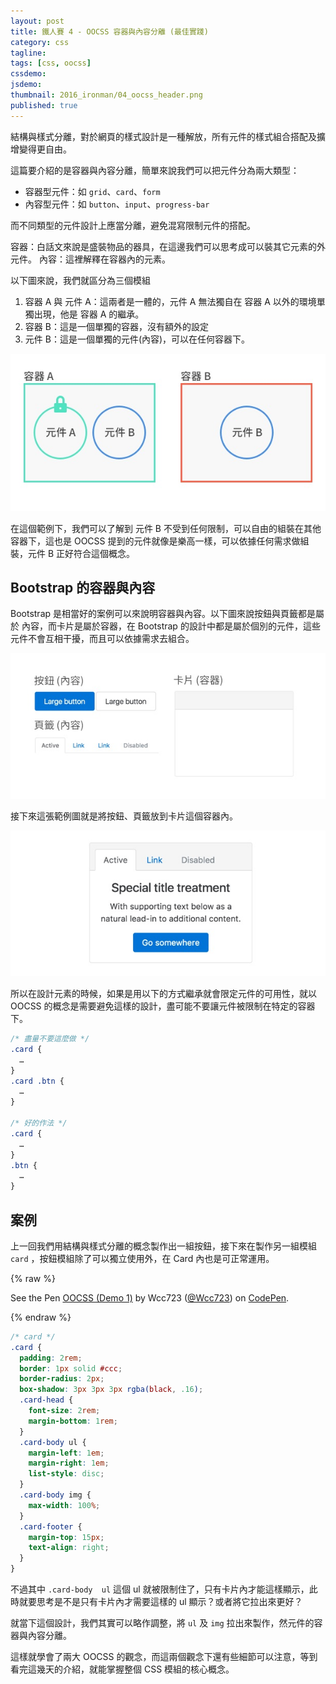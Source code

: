 ```yaml
---
layout: post
title: 鐵人賽 4 - OOCSS 容器與內容分離 (最佳實踐)
category: css
tagline:
tags: [css, oocss]
cssdemo:
jsdemo:
thumbnail: 2016_ironman/04_oocss_header.png
published: true
---
```


結構與樣式分離，對於網頁的樣式設計是一種解放，所有元件的樣式組合搭配及擴增變得更自由。

這篇要介紹的是容器與內容分離，簡單來說我們可以把元件分為兩大類型：

- 容器型元件：如 `grid`、`card`、`form`
- 內容型元件：如 `button`、`input`、`progress-bar`

而不同類型的元件設計上應當分離，避免混寫限制元件的搭配。

<!-- more -->

容器：白話文來說是盛裝物品的器具，在這邊我們可以思考成可以裝其它元素的外元件。
內容：這裡解釋在容器內的元素。

以下圖來說，我們就區分為三個模組
1. 容器 A 與 元件 A：這兩者是一體的，元件 A 無法獨自在 容器 A 以外的環境單獨出現，他是 容器 A 的繼承。
2. 容器 B：這是一個單獨的容器，沒有額外的設定
3. 元件 B：這是一個單獨的元件(內容)，可以在任何容器下。

![](/images/2016_ironman/04_oocss_01.jpg)

在這個範例下，我們可以了解到 元件 B 不受到任何限制，可以自由的組裝在其他容器下，這也是 OOCSS 提到的元件就像是樂高一樣，可以依據任何需求做組裝，元件 B 正好符合這個概念。

## Bootstrap 的容器與內容

Bootstrap 是相當好的案例可以來說明容器與內容。以下圖來說按鈕與頁籤都是屬於 內容，而卡片是屬於容器，在 Bootstrap 的設計中都是屬於個別的元件，這些元件不會互相干擾，而且可以依據需求去組合。

![](/images/2016_ironman/04_oocss_02.jpg)

接下來這張範例圖就是將按鈕、頁籤放到卡片這個容器內。

![](/images/2016_ironman/04_oocss_03.jpg)

所以在設計元素的時候，如果是用以下的方式繼承就會限定元件的可用性，就以 OOCSS 的概念是需要避免這樣的設計，盡可能不要讓元件被限制在特定的容器下。

```css
/* 盡量不要這麼做 */
.card {
  …
}
.card .btn {
  …
}

/* 好的作法 */
.card {
  …
}
.btn {
  …
}
```

## 案例
上一回我們用結構與樣式分離的概念製作出一組按鈕，接下來在製作另一組模組 `card` ，按鈕模組除了可以獨立使用外，在 Card 內也是可正常運用。

{% raw %}
<p data-height="300" data-theme-id="0" data-slug-hash="EKwQEJ" data-default-tab="css,result" data-user="Wcc723" data-embed-version="2" data-pen-title="OOCSS (Demo 1)" class="codepen">See the Pen <a href="http://codepen.io/Wcc723/pen/EKwQEJ/">OOCSS (Demo 1)</a> by Wcc723 (<a href="http://codepen.io/Wcc723">@Wcc723</a>) on <a href="http://codepen.io">CodePen</a>.</p>
<script async src="https://production-assets.codepen.io/assets/embed/ei.js"></script>
{% endraw %}

```css
/* card */
.card {
  padding: 2rem;
  border: 1px solid #ccc;
  border-radius: 2px;
  box-shadow: 3px 3px 3px rgba(black, .16);
  .card-head {
    font-size: 2rem;
    margin-bottom: 1rem;
  }
  .card-body ul {
    margin-left: 1em;
    margin-right: 1em;
    list-style: disc;
  }
  .card-body img {
    max-width: 100%;
  }
  .card-footer {
    margin-top: 15px;
    text-align: right;
  }
}
```

不過其中 `.card-body  ul` 這個 ul 就被限制住了，只有卡片內才能這樣顯示，此時就要思考是不是只有卡片內才需要這樣的 ul 顯示？或者將它拉出來更好？

就當下這個設計，我們其實可以略作調整，將 `ul` 及 `img` 拉出來製作，然元件的容器與內容分離。

這樣就學會了兩大 OOCSS 的觀念，而這兩個觀念下還有些細節可以注意，等到看完這幾天的介紹，就能掌握整個 CSS 模組的核心概念。
